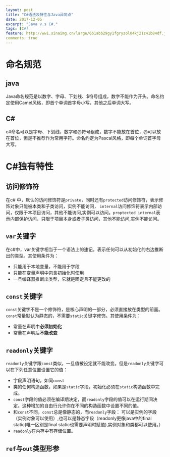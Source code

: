 ```yaml
---
layout: post
title: "C#语法及特性与Java异同点"
date: 2017-12-05
excerpt: "Java v.s C#."
tags: [C#]
feature: http://ww1.sinaimg.cn/large/6b1abb29gy1fgryzol04kj21z41b84df.jpg
comments: true
---
```

# 命名规范
## java
Java命名规范是以数字、字母、下划线、$符号组成，数字不能作为开头。命名约定使用Camel风格，即首个单词首字母小写，其他之后单词大写。
## C\#
c\#命名可以是字母、下划线，数字和@符号组成，数字不能放在首位，@可以放在首位，但是不推荐作为常用字符。命名约定为Pascal风格，即每个单词首字母大写。
# C\#独有特性
## 访问修饰符
在c\# 中，默认的访问修饰符是`private`，同时还有`protected`访问修饰符，表示修饰对象只能被本类和子类访问，实例不能访问， `internal`访问修饰符表示内部访问，仅限于本项目访问，其他不能访问,实例可以访问。`proptected internal`表示内部保护访问，只限于项目本身或者子类访问，其他不能访问,实例不能访问。
## `var`关键字
在c\#中，var关键字相当于一个语法上的速记，表示任何可以从初始化的右边推断出的类型。其使用条件为：
* 只能用于本地变量，不能用于字段
* 只能在变量声明中包含初始化时使用
* 一旦编译器推断出类型，它就是固定且不能更改的
## `const`关键字
`const`关键字不是一个修饰符，是核心声明的一部分，必须直接放在类型的前面。`const`常量默认为静态的，不需要`static`关键字修饰。其使用条件为：
* 常量在声明中**必须初始化**
* 常量在声明后**不能改变**
## `readonly`关键字
`readonly`关键字跟`const`类似，一旦值被设定就不能改变。但是`readonly`关键字可以在下列任意位置设置它的值：
* 字段声明语句，如同`const`
* 类的任何构造函数，如果是`static`字段，初始化必须在`static`构造函数中完成。
* `const`字段的值必须在编译期决定，而`readonly`字段的值可以在运行期间决定。这种增加的自由行允许你在不同的构造函数中设置不同的值。
* 和`const`不同，`const`总是像静态的，而`readonly`字段： 可以是实例的字段（实例对象可以使用）,也可以是静态字段（readonly更像java中的final static(唯一区别是final static也需要声明时赋值),实例对象和类都可以使用。）
* `readonly`在内存中有存储位置。

## `ref`与`out`类型形参
